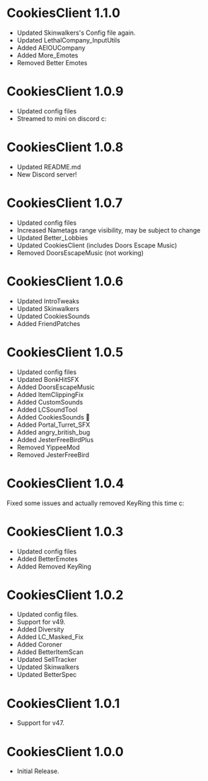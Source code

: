 # CookiesClient 1.1.0

- Updated Skinwalkers's Config file again.
- Updated LethalCompany_InputUtils
- Added AEIOUCompany
- Added More_Emotes
- Removed Better Emotes

# CookiesClient 1.0.9

- Updated config files
- Streamed to mini on discord c:


# CookiesClient 1.0.8

- Updated README.md
- New Discord server!

# CookiesClient 1.0.7

- Updated config files
- Increased Nametags range visibility, may be subject to change
- Updated Better_Lobbies
- Updated CookiesClient (includes Doors Escape Music)
- Removed DoorsEscapeMusic (not working)

# CookiesClient 1.0.6

- Updated IntroTweaks
- Updated Skinwalkers
- Updated CookiesSounds
- Added FriendPatches

# CookiesClient 1.0.5

- Updated config files
- Updated BonkHitSFX
- Added DoorsEscapeMusic
- Added ItemClippingFix
- Added CustomSounds
- Added LCSoundTool
- Added CookiesSounds 🍪
- Added Portal_Turret_SFX
- Added angry_british_bug
- Added JesterFreeBirdPlus
- Removed YippeeMod
- Removed JesterFreeBird

# CookiesClient 1.0.4

Fixed some issues and actually removed KeyRing this time c:


# CookiesClient 1.0.3

- Updated config files
- Added BetterEmotes
- Added Removed KeyRing


# CookiesClient 1.0.2

- Updated config files.
- Support for v49.
- Added Diversity
- Added LC_Masked_Fix
- Added Coroner
- Added BetterItemScan
- Updated SellTracker
- Updated Skinwalkers
- Updated BetterSpec

# CookiesClient 1.0.1

- Support for v47.

# CookiesClient 1.0.0

- Initial Release.